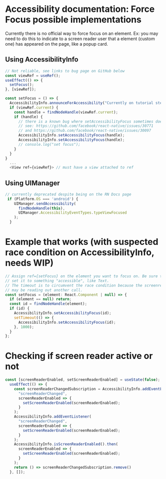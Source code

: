 # Accessibility documentation: Force Focus possible implementations
Currently there is no official way to force focus on an element. Ex: you may need to do this
to indicate to a screen reader user that a element (custom one) has appeared on the page, like
a popup card.

## Using AccessibilityInfo
```js 
// Not reliable, see links to bug page on GitHub below
const viewRef = useRef();
useEffect(() => {
  setFocus();
}, [viewRef]);

const setFocus = () => {
  AccessibilityInfo.announceForAccessibility("Currently on tutorial step " + (numStep+1) + " titled " + heading);
  if (viewRef.current) {
    const handle = findNodeHandle(viewRef.current);
    if (handle) { 
      // there is a known bug where setAccessibilityFocus sometimes doesn't work, and various other problems...
      // see: https://github.com/facebook/react-native/issues/30771
      // and https://github.com/facebook/react-native/issues/30097 
      AccessibilityInfo.setAccessibilityFocus(handle); 
      AccessibilityInfo.setAccessibilityFocus(handle); 
      // console.log("set focus");
    }
  }
}
  ... 
  <View ref={viewRef}> // must have a view attached to ref
```

## Using UIManager 
```js
// currently deprecated despite being on the RN Docs page
 if (Platform.OS === 'android') {
    UIManager.sendAccessibility(
      findNodeHandle(this),
      UIManager.AccessibilityEventTypes.typeViewFocused
    );
  }
```

# Example that works (with suspected race condition on AccessibilityInfo, needs WIP) 
```js
// Assign ref={setFocus} on the element you want to focus on. Be sure to 
// set it to something "accessible", like Text.
// The timeout is to circumvent the race condition because the screenreader
// may be reading out another call.
const setFocus = (element: React.Component | null) => {
  if (element == null) return;
  const id = findNodeHandle(element);
  if (id) {
    AccessibilityInfo.setAccessibilityFocus(id);
    setTimeout(() => {
      AccessibilityInfo.setAccessibilityFocus(id);
    }, 1000);
  }
};
```

# Checking if screen reader active or not
```js
const [screenReaderEnabled, setScreenReaderEnabled] = useState(false);
  useEffect(() => {
    const screenReaderChangedSubscription = AccessibilityInfo.addEventListener(
      "screenReaderChanged",
      screenReaderEnabled => {
        setScreenReaderEnabled(screenReaderEnabled);
      }
    );
    AccessibilityInfo.addEventListener(
      "screenReaderChanged",
      screenReaderEnabled => {
        setScreenReaderEnabled(screenReaderEnabled);
      }
    );
    AccessibilityInfo.isScreenReaderEnabled().then(
      screenReaderEnabled => {
        setScreenReaderEnabled(screenReaderEnabled);
      }
    );
    return () => screenReaderChangedSubscription.remove()
  }, []);
  ```